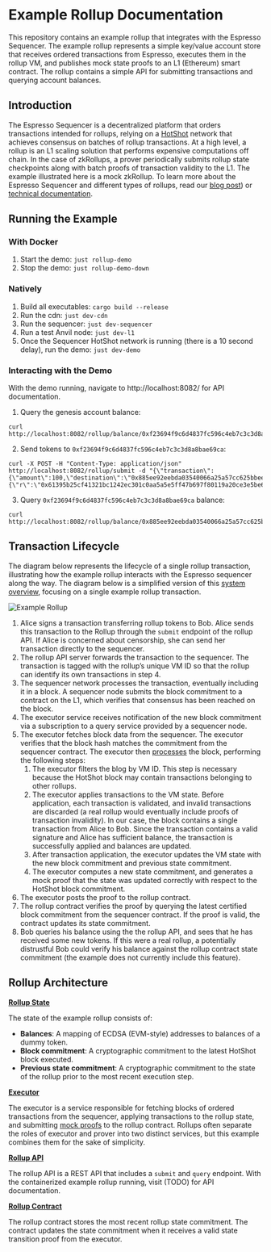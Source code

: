 # Example Rollup Documentation
This repository contains an example rollup that integrates with the Espresso Sequencer. 
The example rollup represents a simple key/value account store that receives ordered transactions from Espresso, executes them in the rollup VM, and publishes mock state proofs to an L1 (Ethereum) smart contract. 
The rollup contains a simple API for submitting transactions and querying account balances.

## Introduction
The Espresso Sequencer is a decentralized platform that orders transactions intended for rollups, relying on a [HotShot](https://github.com/EspressoSystems/HotShot) network that achieves consensus on batches of rollup transactions. 
At a high level, a rollup is an L1 scaling solution that performs expensive computations off chain. 
In the case of zkRollups, a prover periodically submits rollup state checkpoints along with batch proofs of transaction validity to the L1. The example illustrated here is a mock zkRollup. 
To learn more about the Espresso Sequencer and different types of rollups, read our [blog post](https://hackmd.io/@EspressoSystems/EspressoSequencer)) or [technical documentation](https://docs.espressosys.com/sequencer/espresso-sequencer-architecture/readme).

## Running the Example
### With Docker
1. Start the demo: `just rollup-demo`
2. Stop the demo: `just rollup-demo-down`
### Natively
1. Build all executables: `cargo build --release`
2. Run the cdn: `just dev-cdn`
3. Run the sequencer: `just dev-sequencer`
4. Run a test Anvil node: `just dev-l1`
5. Once the Sequencer HotShot network is running (there is a 10 second delay), run the demo: `just dev-demo`

### Interacting with the Demo
With the demo running, navigate to http://localhost:8082/ for API documentation. 
1. Query the genesis account balance: 
```
curl http://localhost:8082/rollup/balance/0xf23694f9c6d4837fc596c4eb7c3c3d8a8bae69ca
```
2. Send tokens to `0xf23694f9c6d4837fc596c4eb7c3c3d8a8bae69ca`: 
```
curl -X POST -H "Content-Type: application/json" http://localhost:8082/rollup/submit -d "{\"transaction\":{\"amount\":100,\"destination\":\"0x885ee92eebda03540066a25a57cc625bbee15d5a\",\"nonce\":1},\"signature\":{\"r\":\"0x61395b25cf41321bc1242ec301c0aa5a5e5ff47b697f80119a20ce3e5be66f9e\",\"s\":\"0x447cf03a5ddb28b9a189d108a8e91efa523fd3fb37cebab1cad610d82a8edbb0\",\"v\":27}}"
```
3. Query `0xf23694f9c6d4837fc596c4eb7c3c3d8a8bae69ca` balance: 
```
curl http://localhost:8082/rollup/balance/0x885ee92eebda03540066a25a57cc625bbee15d5a
```
## Transaction Lifecycle
The diagram below represents the lifecycle of a single rollup transaction, illustrating how the example rollup interacts with the Espresso sequencer along the way. The diagram below is a simplified version of this [system overview](https://docs.espressosys.com/sequencer/espresso-sequencer-architecture/system-overview), focusing on a single example rollup transaction. 

![Example Rollup](../doc/example_l2.svg)

1. Alice signs a transaction transferring rollup tokens to Bob. Alice sends this transaction to the Rollup through the `submit` endpoint of the rollup API. If Alice is concerned about censorship, she can send her transaction directly to the sequencer. 
3. The rollup API server forwards the transaction to the sequencer. The transaction is tagged with the rollup’s unique VM ID so that the rollup can identify its own transactions in step 4. 
4. The sequencer network processes the transaction, eventually including it in a block. A sequencer node submits the block commitment to a contract on the L1, which verifies that consensus has been reached on the block.
5. The executor service receives notification of the new block commitment via a subscription to a query service provided by a sequencer node.
6. The executor fetches block data from the sequencer. The executor verifies that the block hash matches the commitment from the sequencer contract. The executor then [processes](https://github.com/EspressoSystems/espresso-sequencer/blob/main/example-l2/src/state.rs#L141) the block, performing the following steps: 
    1. The executor filters the blog by VM ID. This step is necessary because the HotShot block may contain transactions belonging to other rollups.
    2. The executor applies transactions to the VM state. Before application, each transaction is validated, and invalid transactions are discarded (a real rollup would eventually include proofs of transaction invalidity). In our case, the block contains a single transaction from Alice to Bob. Since the transaction contains a valid signature and Alice has sufficient balance, the transaction is successfully applied and balances are updated.
    3. After transaction application, the executor updates the VM state with the new block commitment and previous state commitment. 
    4. The executor computes a new state commitment, and generates a mock proof that the state was updated correctly with respect to the HotShot block commitment. 
6. The executor posts the proof to the rollup contract. 
7. The rollup contract verifies the proof by querying the latest certified block commitment from the sequencer contract. If the proof is valid, the contract updates its state commitment. 
8. Bob queries his balance using the the rollup API, and sees that he has received some new tokens. If this were a real rollup, a potentially distrustful Bob could verify his balance against the rollup contract state commitment (the example does not currently include this feature). 

## Rollup Architecture
**[Rollup State](https://github.com/EspressoSystems/espresso-sequencer/blob/main/example-l2/src/state.rs)**

The state of the example rollup consists of:
- **Balances**: A mapping of ECDSA (EVM-style) addresses to balances of a dummy token.
- **Block commitment**: A cryptographic commitment to the latest HotShot block executed.
- **Previous state commitment**: A cryptographic commitment to the state of the rollup prior to the most recent execution step.

**[Executor](https://github.com/EspressoSystems/espresso-sequencer/blob/main/example-l2/src/executor.rs)** 

The executor is a service responsible for fetching blocks of ordered transactions from the sequencer, applying transactions to the rollup state, and submitting [mock proofs](https://github.com/EspressoSystems/espresso-sequencer/blob/main/example-l2/src/prover.rs) to the rollup contract. Rollups often separate the roles of executor and prover into two distinct services, but this example combines them for the sake of simplicity. 

**[Rollup API](https://github.com/EspressoSystems/espresso-sequencer/blob/main/example-l2/src/api.rs)**

The rollup API is a REST API that includes a `submit` and `query` endpoint. With the containerized example rollup running, visit (TODO) for API documentation. 

**[Rollup Contract](https://github.com/EspressoSystems/espresso-sequencer/blob/main/contracts/src/ExampleRollup.sol)**

The rollup contract stores the most recent rollup state commitment. The contract updates the state commitment when it receives a valid state transition proof from the executor.
